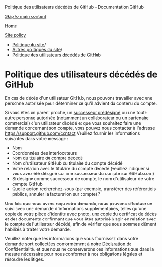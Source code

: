 Politique des utilisateurs décédés de GitHub - Documentation GitHub

[Skip to main content](#main-content)

[Home](/fr)

[Site policy](/fr/site-policy)

* [Politique du site](/fr/site-policy)/
* [Autres politiques du site](/fr/site-policy/other-site-policies)/
* [Politique des utilisateurs décédés de GitHub](/fr/site-policy/other-site-policies/github-deceased-user-policy)

Politique des utilisateurs décédés de GitHub
==========

En cas de décès d'un utilisateur GitHub, nous pouvons travailler avec une personne autorisée pour déterminer ce qu'il advient du contenu du compte.

Si vous êtes un parent proche, un [successeur prédésigné](/fr/account-and-profile/setting-up-and-managing-your-personal-account-on-github/managing-access-to-your-personal-repositories/maintaining-ownership-continuity-of-your-personal-accounts-repositories) ou une toute autre personne autorisée (notamment un collaborateur ou un partenaire commercial) d'un utilisateur décédé et que vous souhaitez faire une demande concernant son compte, vous pouvez nous contacter à l'adresse <https://support.github.com/contact> Veuillez fournir les informations suivantes dans votre message :

* Nom
* Coordonnées des interlocuteurs
* Nom du titulaire du compte décédé
* Nom d'utilisateur GitHub du titulaire du compte décédé
* Votre relation avec le titulaire du compte décédé (veuillez indiquer si vous avez été désigné comme successeur du compte sur GitHub.com)
* Si désigné comme successeur de compte, le nom d'utilisateur de votre compte GitHub
* Quelle action recherchez-vous (par exemple, transférer des référentiels publics, annuler la facturation sur compte) ?

Une fois que nous avons reçu votre demande, nous pouvons effectuer un suivi avec une demande d'informations supplémentaires, telles qu'une copie de votre pièce d'identité avec photo, une copie du certificat de décès et des documents confirmant que vous êtes autorisé à agir en relation avec le compte de l'utilisateur décédé, afin de vérifier que nous sommes dûment habilités à traiter votre demande.

Veuillez noter que les informations que vous fournissez dans votre demande sont collectées conformément à notre [Déclaration de Confidentialité](/fr/site-policy/privacy-policies/github-privacy-statement), et que nous ne conserverons ces informations que dans la mesure nécessaire pour nous conformer à nos obligations légales et résoudre les litiges.
